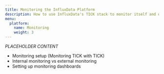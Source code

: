 ```yaml
---
title: Monitoring the InfluxData Platform
description: How to use InfluxData's TICK stack to monitor itself and other TICK stacks in order to identify and alert on anomalies.
menu:
  platform:
    name: Monitoring
    weight: 3
---
```


_PLACEHOLDER CONTENT_

- Monitoring setup (Monitoring TICK with TICK)
- Internal monitoring vs external monitoring
- Setting up monitoring dashboards
